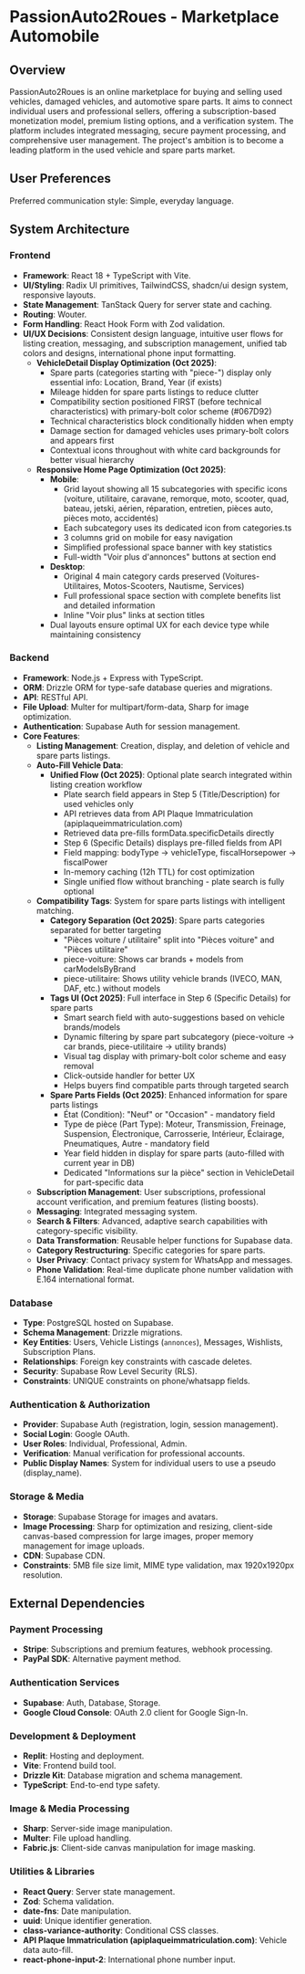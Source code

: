 # PassionAuto2Roues - Marketplace Automobile

## Overview
PassionAuto2Roues is an online marketplace for buying and selling used vehicles, damaged vehicles, and automotive spare parts. It aims to connect individual users and professional sellers, offering a subscription-based monetization model, premium listing options, and a verification system. The platform includes integrated messaging, secure payment processing, and comprehensive user management. The project's ambition is to become a leading platform in the used vehicle and spare parts market.

## User Preferences
Preferred communication style: Simple, everyday language.

## System Architecture

### Frontend
- **Framework**: React 18 + TypeScript with Vite.
- **UI/Styling**: Radix UI primitives, TailwindCSS, shadcn/ui design system, responsive layouts.
- **State Management**: TanStack Query for server state and caching.
- **Routing**: Wouter.
- **Form Handling**: React Hook Form with Zod validation.
- **UI/UX Decisions**: Consistent design language, intuitive user flows for listing creation, messaging, and subscription management, unified tab colors and designs, international phone input formatting.
  - **VehicleDetail Display Optimization (Oct 2025)**:
    - Spare parts (categories starting with "piece-") display only essential info: Location, Brand, Year (if exists)
    - Mileage hidden for spare parts listings to reduce clutter
    - Compatibility section positioned FIRST (before technical characteristics) with primary-bolt color scheme (#067D92)
    - Technical characteristics block conditionally hidden when empty
    - Damage section for damaged vehicles uses primary-bolt colors and appears first
    - Contextual icons throughout with white card backgrounds for better visual hierarchy
  - **Responsive Home Page Optimization (Oct 2025)**:
    - **Mobile**: 
      - Grid layout showing all 15 subcategories with specific icons (voiture, utilitaire, caravane, remorque, moto, scooter, quad, bateau, jetski, aérien, réparation, entretien, pièces auto, pièces moto, accidentés)
      - Each subcategory uses its dedicated icon from categories.ts
      - 3 columns grid on mobile for easy navigation
      - Simplified professional space banner with key statistics
      - Full-width "Voir plus d'annonces" buttons at section end
    - **Desktop**: 
      - Original 4 main category cards preserved (Voitures-Utilitaires, Motos-Scooters, Nautisme, Services)
      - Full professional space section with complete benefits list and detailed information
      - Inline "Voir plus" links at section titles
    - Dual layouts ensure optimal UX for each device type while maintaining consistency

### Backend
- **Framework**: Node.js + Express with TypeScript.
- **ORM**: Drizzle ORM for type-safe database queries and migrations.
- **API**: RESTful API.
- **File Upload**: Multer for multipart/form-data, Sharp for image optimization.
- **Authentication**: Supabase Auth for session management.
- **Core Features**:
    - **Listing Management**: Creation, display, and deletion of vehicle and spare parts listings.
    - **Auto-Fill Vehicle Data**: 
      - **Unified Flow (Oct 2025)**: Optional plate search integrated within listing creation workflow
        - Plate search field appears in Step 5 (Title/Description) for used vehicles only
        - API retrieves data from API Plaque Immatriculation (apiplaqueimmatriculation.com)
        - Retrieved data pre-fills formData.specificDetails directly
        - Step 6 (Specific Details) displays pre-filled fields from API
        - Field mapping: bodyType → vehicleType, fiscalHorsepower → fiscalPower
        - In-memory caching (12h TTL) for cost optimization
        - Single unified flow without branching - plate search is fully optional
    - **Compatibility Tags**: System for spare parts listings with intelligent matching.
      - **Category Separation (Oct 2025)**: Spare parts categories separated for better targeting
        - "Pièces voiture / utilitaire" split into "Pièces voiture" and "Pièces utilitaire"
        - piece-voiture: Shows car brands + models from carModelsByBrand
        - piece-utilitaire: Shows utility vehicle brands (IVECO, MAN, DAF, etc.) without models
      - **Tags UI (Oct 2025)**: Full interface in Step 6 (Specific Details) for spare parts
        - Smart search field with auto-suggestions based on vehicle brands/models
        - Dynamic filtering by spare part subcategory (piece-voiture → car brands, piece-utilitaire → utility brands)
        - Visual tag display with primary-bolt color scheme and easy removal
        - Click-outside handler for better UX
        - Helps buyers find compatible parts through targeted search
      - **Spare Parts Fields (Oct 2025)**: Enhanced information for spare parts listings
        - État (Condition): "Neuf" or "Occasion" - mandatory field
        - Type de pièce (Part Type): Moteur, Transmission, Freinage, Suspension, Électronique, Carrosserie, Intérieur, Éclairage, Pneumatiques, Autre - mandatory field
        - Year field hidden in display for spare parts (auto-filled with current year in DB)
        - Dedicated "Informations sur la pièce" section in VehicleDetail for part-specific data
    - **Subscription Management**: User subscriptions, professional account verification, and premium features (listing boosts).
    - **Messaging**: Integrated messaging system.
    - **Search & Filters**: Advanced, adaptive search capabilities with category-specific visibility.
    - **Data Transformation**: Reusable helper functions for Supabase data.
    - **Category Restructuring**: Specific categories for spare parts.
    - **User Privacy**: Contact privacy system for WhatsApp and messages.
    - **Phone Validation**: Real-time duplicate phone number validation with E.164 international format.

### Database
- **Type**: PostgreSQL hosted on Supabase.
- **Schema Management**: Drizzle migrations.
- **Key Entities**: Users, Vehicle Listings (`annonces`), Messages, Wishlists, Subscription Plans.
- **Relationships**: Foreign key constraints with cascade deletes.
- **Security**: Supabase Row Level Security (RLS).
- **Constraints**: UNIQUE constraints on phone/whatsapp fields.

### Authentication & Authorization
- **Provider**: Supabase Auth (registration, login, session management).
- **Social Login**: Google OAuth.
- **User Roles**: Individual, Professional, Admin.
- **Verification**: Manual verification for professional accounts.
- **Public Display Names**: System for individual users to use a pseudo (display_name).

### Storage & Media
- **Storage**: Supabase Storage for images and avatars.
- **Image Processing**: Sharp for optimization and resizing, client-side canvas-based compression for large images, proper memory management for image uploads.
- **CDN**: Supabase CDN.
- **Constraints**: 5MB file size limit, MIME type validation, max 1920x1920px resolution.

## External Dependencies

### Payment Processing
- **Stripe**: Subscriptions and premium features, webhook processing.
- **PayPal SDK**: Alternative payment method.

### Authentication Services
- **Supabase**: Auth, Database, Storage.
- **Google Cloud Console**: OAuth 2.0 client for Google Sign-In.

### Development & Deployment
- **Replit**: Hosting and deployment.
- **Vite**: Frontend build tool.
- **Drizzle Kit**: Database migration and schema management.
- **TypeScript**: End-to-end type safety.

### Image & Media Processing
- **Sharp**: Server-side image manipulation.
- **Multer**: File upload handling.
- **Fabric.js**: Client-side canvas manipulation for image masking.

### Utilities & Libraries
- **React Query**: Server state management.
- **Zod**: Schema validation.
- **date-fns**: Date manipulation.
- **uuid**: Unique identifier generation.
- **class-variance-authority**: Conditional CSS classes.
- **API Plaque Immatriculation (apiplaqueimmatriculation.com)**: Vehicle data auto-fill.
- **react-phone-input-2**: International phone number input.